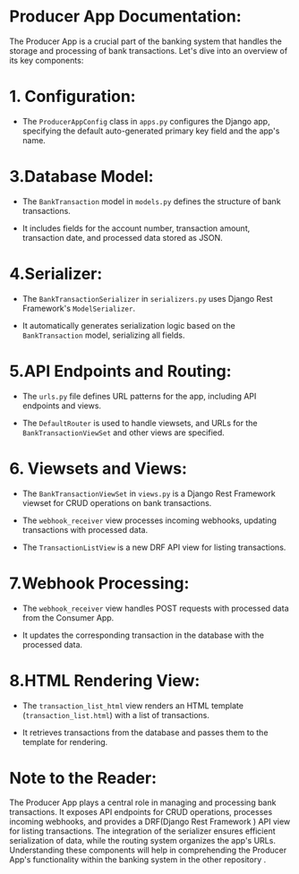 # Producer App Documentation:

The Producer App is a crucial part of the banking system that handles the storage and processing of bank transactions. Let's dive into an overview of its key components:

# 1. Configuration:

   - The `ProducerAppConfig` class in `apps.py` configures the Django app, specifying the default auto-generated primary key field and the app's name.

# 3.Database Model:

   - The `BankTransaction` model in `models.py` defines the structure of bank transactions.
    
   - It includes fields for the account number, transaction amount, transaction date, and processed data stored as JSON.

# 4.Serializer:

   - The `BankTransactionSerializer` in `serializers.py` uses Django Rest Framework's `ModelSerializer`.
     
   - It automatically generates serialization logic based on the `BankTransaction` model, serializing all fields.

# 5.API Endpoints and Routing:

   - The `urls.py` file defines URL patterns for the app, including API endpoints and views.
   
   - The `DefaultRouter` is used to handle viewsets, and URLs for the `BankTransactionViewSet` and other views are specified.

# 6. Viewsets and Views:

   - The `BankTransactionViewSet` in `views.py` is a Django Rest Framework viewset for CRUD operations on bank transactions.
     
   - The `webhook_receiver` view processes incoming webhooks, updating transactions with processed data.
     
   - The `TransactionListView` is a new DRF API view for listing transactions.

# 7.Webhook Processing:

   - The `webhook_receiver` view handles POST requests with processed data from the Consumer App.
     
   - It updates the corresponding transaction in the database with the processed data.

# 8.HTML Rendering View:

   - The `transaction_list_html` view renders an HTML template (`transaction_list.html`) with a list of transactions.
     
   - It retrieves transactions from the database and passes them to the template for rendering.

# Note to the Reader:
The Producer App plays a central role in managing and processing bank transactions. It exposes API endpoints for CRUD operations, processes incoming webhooks, and provides a DRF(Django Rest Framework )  API view for listing transactions. The integration of the serializer ensures efficient serialization of data, while the routing system organizes the app's URLs. Understanding these components will help in comprehending the Producer App's functionality within the banking system in the other repository .
